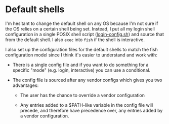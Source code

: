 # Default shells

I'm hesitant to change the default shell on any OS because I'm not sure if the OS relies on a certain shell being set. Instead, I put all my login shell configuration in a single POSIX shell script ([login-config.sh](./login-config.sh)) and source that from the default shell. I also `exec` into `fish` if the shell is interactive.

I also set up the configuration files for the default shells to match the fish configuration model since I think it's easier to understand and work with:

- There is a single config file and if you want to do something for a specific "mode" (e.g. login, interactive) you can use a conditional.

- The config file is sourced after any vendor configs which gives you two advantages:

  - The user has the chance to override a vendor configuration

  - Any entries added to a $PATH-like variable in the config file will precede, and therefore have precedence over, any entries added by a vendor configuration.
